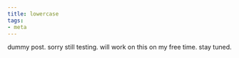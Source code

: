 ```yaml
---
title: lowercase
tags: 
- meta
---
```


dummy post. sorry still testing. will work on this on my free time. stay tuned. 
